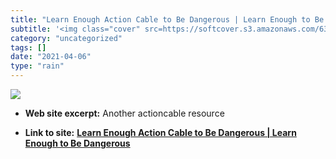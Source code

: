 ```yaml
---
title: "Learn Enough Action Cable to Be Dangerous | Learn Enough to Be Dangerous"
subtitle: '<img class="cover" src=https://softcover.s3.amazonaws.com/636/learn_enough_action_cable/images/cover...'
category: "uncategorized"
tags: []
date: "2021-04-06"
type: "rain"
---
```

<img class="cover" src=https://softcover.s3.amazonaws.com/636/learn_enough_action_cable/images/cover-web.png>



* **Web site excerpt:** Another actioncable resource

* **Link to site:** **[Learn Enough Action Cable to Be Dangerous | Learn Enough to Be Dangerous](https://www.learnenough.com/action-cable-tutorial)**